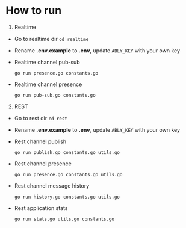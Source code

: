 # How to run

1. Realtime

- Go to realtime dir `cd realtime`
- Rename **.env.example** to **.env**, update `ABLY_KEY` with your own key 
- Realtime channel pub-sub

    `go run presence.go constants.go`


- Realtime channel presence

    `go run pub-sub.go constants.go`
    
2. REST

- Go to rest dir `cd rest`     
- Rename **.env.example** to **.env**, update `ABLY_KEY` with your own key 
- Rest channel publish

    `go run publish.go constants.go utils.go`

- Rest channel presence

    `go run presence.go constants.go utils.go`

- Rest channel message history

    `go run history.go constants.go utils.go`

- Rest application stats

    `go run stats.go utils.go constants.go`
